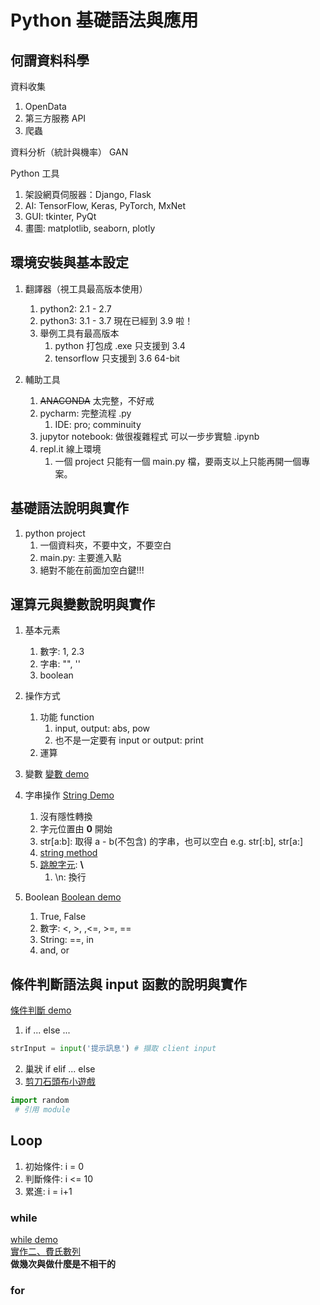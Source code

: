 # Python 基礎語法與應用

## 何謂資料科學

資料收集

1. OpenData
2. 第三方服務 API
3. 爬蟲

資料分析（統計與機率） GAN

Python 工具

1. 架設網頁伺服器：Django, Flask
2. AI: TensorFlow, Keras, PyTorch, MxNet
3. GUI: tkinter, PyQt
4. 畫圖: matplotlib, seaborn, plotly

## 環境安裝與基本設定

1. 翻譯器（視工具最高版本使用）
   1. python2: 2.1 - 2.7
   2. python3: 3.1 - 3.7 現在已經到 3.9 啦！
   3. 舉例工具有最高版本
       1. python 打包成 .exe 只支援到 3.4
       2. tensorflow 只支援到 3.6 64-bit

2. 輔助工具
   1. ~~ANACONDA~~ 太完整，不好戒
   2. pycharm: 完整流程 .py
      1. IDE: pro; comminuity
   3. jupytor notebook: 做很複雜程式 可以一步步實驗 .ipynb
   4. repl.it 線上環境
      1. 一個 project 只能有一個 main.py 檔，要兩支以上只能再開一個專案。

## 基礎語法說明與實作

1. python project
   1. 一個資料夾，不要中文，不要空白
   2. main.py: 主要進入點
   3. 絕對不能在前面加空白鍵!!!

## 運算元與變數說明與實作

1. 基本元素
   1. 數字: 1, 2.3
   2. 字串: "", ''
   3. boolean

2. 操作方式
   1. 功能 function
      1. input, output: abs, pow
      2. 也不是一定要有 input or output: print
   2. 運算

3. 變數 [變數 demo](lab\demo2\main.py)
4. 字串操作 [String Demo](lab\demo2\string.py)
   1. 沒有隱性轉換
   2. 字元位置由 **0** 開始
   3. str[a:b]: 取得 a - b(不包含) 的字串，也可以空白 e.g. str[:b], str[a:]
   4. [string method](https://www.w3schools.com/python/python_ref_string.asp)
   5. [跳脫字元](https://www.w3schools.com/python/gloss_python_escape_characters.asp): **\\**
      1. \n: 換行
5. Boolean
[Boolean demo](lab/demo2/boolean.py)
   1. True, False
   2. 數字: <, >, ,<=, >=, ==
   3. String: ==, in
   4. and, or

## 條件判斷語法與 input 函數的說明與實作

[條件判斷 demo](lab\demo3\main.py)

1. if ... else ...

```py
strInput = input('提示訊息') # 擷取 client input
```

2. 巢狀 if elif ... else
3. [剪刀石頭布小遊戲](lab/demo4/實作1.py)

```py
import random
 # 引用 module
```

## Loop

1. 初始條件: i = 0
2. 判斷條件: i <= 10
3. 累進: i = i+1

### while

[while demo](lab/demo5/while.py)  
[實作二、費氏數列](lab/demo5/實作2.py)  
**做幾次與做什麼是不相干的**

### for
